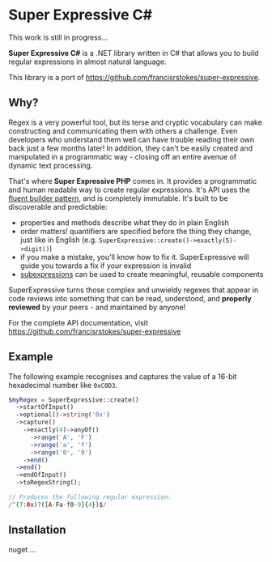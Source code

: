 # Super Expressive C#

This work is still in progress...

**Super Expressive C#** is a .NET library written in C# that allows you to build regular expressions in almost natural language.

This library is a port of https://github.com/francisrstokes/super-expressive.

## Why?

Regex is a very powerful tool, but its terse and cryptic vocabulary can make constructing and communicating them with others a challenge. Even developers who understand them well can have trouble reading their own back just a few months later! In addition, they can't be easily created and manipulated in a programmatic way - closing off an entire avenue of dynamic text processing.

That's where **Super Expressive PHP** comes in. It provides a programmatic and human readable way to create regular expressions. It's API uses the [fluent builder pattern](https://en.wikipedia.org/wiki/Fluent_interface), and is completely immutable. It's built to be discoverable and predictable:

- properties and methods describe what they do in plain English
- order matters! quantifiers are specified before the thing they change, just like in English (e.g. `SuperExpressive::create()->exactly(5)->digit()`)
- if you make a mistake, you'll know how to fix it. SuperExpressive will guide you towards a fix if your expression is invalid
- [subexpressions](https://github.com/francisrstokes/super-expressive#subexpressionexpr-opts) can be used to create meaningful, reusable components

SuperExpressive turns those complex and unwieldy regexes that appear in code reviews into something that can be read, understood, and **properly reviewed** by your peers - and maintained by anyone!

For the complete API documentation, visit https://github.com/francisrstokes/super-expressive

## Example

The following example recognises and captures the value of a 16-bit hexadecimal number like `0xC0D3`.

```php
$myRegex = SuperExpressive::create()
  ->startOfInput()
  ->optional()->string('0x')
  ->capture()
    ->exactly(4)->anyOf()
      ->range('A', 'F')
      ->range('a', 'f')
      ->range('0', '9')
    ->end()
  ->end()
  ->endOfInput()
  ->toRegexString();

// Produces the following regular expression:
/^(?:0x)?([A-Fa-f0-9]{4})$/
```

## Installation

nuget ...
